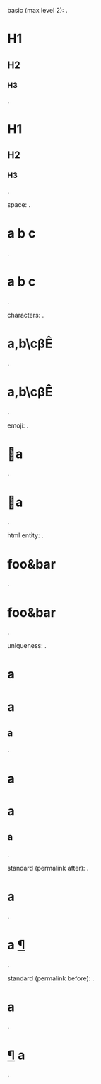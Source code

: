 basic (max level 2):
.
# H1

## H2

### H3
.
<h1 id="h1">H1</h1>
<h2 id="h2">H2</h2>
<h3>H3</h3>
.

space:
.
# a b  c
.
<h1 id="a-b--c">a b  c</h1>
.

characters:
.
# a,b\cβÊ
.
<h1 id="abcβê">a,b\cβÊ</h1>
.

emoji:
.
# 🚀a
.
<h1 id="a">🚀a</h1>
.

html entity:
.
# foo&amp;bar
.
<h1 id="foobar">foo&amp;bar</h1>
.

uniqueness:
.
# a
# a
## a
.
<h1 id="a">a</h1>
<h1 id="a-1">a</h1>
<h2 id="a-2">a</h2>
.

standard (permalink after):
.
# a
.
<h1 id="a">a <a class="header-anchor" href="#a">¶</a></h1>
.

standard (permalink before):
.
# a
.
<h1 id="a"><a class="header-anchor" href="#a">¶</a> a</h1>
.
